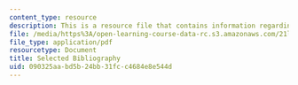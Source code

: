 ```yaml
---
content_type: resource
description: This is a resource file that contains information regarding bibliography.
file: /media/https%3A/open-learning-course-data-rc.s3.amazonaws.com/21l-705-major-authors-john-milton-spring-2008/090325aabd5b24bb31fcc4684e8e544d_MIT21L_705S08_bibliogr.pdf
file_type: application/pdf
resourcetype: Document
title: Selected Bibliography
uid: 090325aa-bd5b-24bb-31fc-c4684e8e544d
---
```

